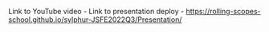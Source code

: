 Link to YouTube video - 
Link to presentation deploy - https://rolling-scopes-school.github.io/sylphur-JSFE2022Q3/Presentation/